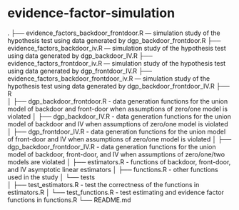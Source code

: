 # evidence-factor-simulation

  .
  ├── evidence_factors_backdoor_frontdoor.R — simulation study of the hypothesis test using data generated by dgp_backdoor_frontdoor.R
  ├── evidence_factors_backdoor_iv.R — simulation study of the hypothesis test using data generated by dgp_backdoor_IV.R
  ├── evidence_factors_frontdoor_iv.R — simulation study of the hypothesis test using data generated by dgp_frontdoor_IV.R
  ├── evidence_factors_backdoor_frontdoor_iv.R — simulation study of the hypothesis test using data generated by dgp_backdoor_frontdoor_IV.R
  ├── R                             
  │   ├── dgp_backdoor_frontdoor.R - data generation functions for the union model of backdoor and front-door when assumptions of zero/one model is violated 
  │   ├── dgp_backdoor_IV.R - data generation functions for the union model of backdoor and IV when assumptions of zero/one model is violated
  │   ├── dgp_frontdoor_IV.R - data generation functions for the union model of front-door and IV when assumptions of zero/one model is violated
  │   ├── dgp_backdoor_frontdoor_IV.R - data generation functions for the union model of backdoor, front-door, and IV when assumptions of zero/one/two models are violated
  │   ├── estimators.R - functions of backdoor, front-door, and IV asymptotic linear estimators
  │   ├── functions.R - other functions used in the study
  │   └── tests                
  │       ├── test_estimators.R - test the correctness of the functions in estimators.R 
  │       └── test_functions.R - test estimating and evidence factor functions in functions.R
  └── README.md      